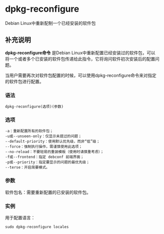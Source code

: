 #  dpkg-reconfigure

Debian Linux中重新配制一个已经安装的软件包

##  补充说明

**dpkg-reconfigure命令** 是Debian
Linux中重新配置已经安装过的软件包，可以将一个或者多个已安装的软件包传递给此指令，它将询问软件初次安装后的配置问题。

当用户需要再次对软件包配置的时候，可以使用dpkg-reconfigure命令来对指定的软件包进行配置。

###  语法

    
    
    dpkg-reconfigure(选项)(参数)
    

###  选项

    
    
    -a：重新配置所有的软件包；
    -u或--unseen-only：仅显示未提过的问题；
    --default-priority：使用默认优先级，而非“低”级；
    --force：强制执行操作，需谨慎使用此选项；
    --no-reload：不要轻易的重装模板（使用时请慎重考虑）；
    -f或--frontend：指定 debconf 前端界面；
    -p或--priority：指定要显示的问题的最优先级；
    --terse：开启简要模式。
    

###  参数

软件包名：需要重新配置的已安装的软件包。

###  实例

用于配置语言：

    
    
    sudo dpkg-reconfigure locales
    

